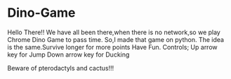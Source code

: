 # Dino-Game
Hello There!!
We have all been there,when there is no network,so we play Chrome Dino Game to pass time.
So,I made that game on python.
The idea is the same.Survive longer for more points
Have Fun.
Controls;
Up arrow key for Jump
Down arrow key for Ducking

Beware of pterodactyls and cactus!!!
